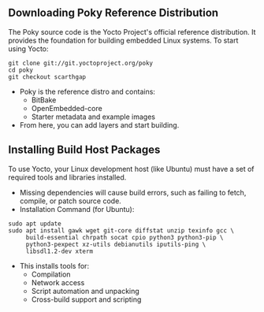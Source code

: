 Downloading Poky Reference Distribution
---
The Poky source code is the Yocto Project's official reference distribution. It provides the foundation for building embedded Linux systems.
To start using Yocto:
```
git clone git://git.yoctoproject.org/poky
cd poky
git checkout scarthgap
```
- Poky is the reference distro and contains:
  - BitBake
  - OpenEmbedded-core
  - Starter metadata and example images
- From here, you can add layers and start building.

Installing Build Host Packages
---
To use Yocto, your Linux development host (like Ubuntu) must have a set of required tools and libraries installed.
- Missing dependencies will cause build errors, such as failing to fetch, compile, or patch source code.
- Installation Command (for Ubuntu):
```
sudo apt update
sudo apt install gawk wget git-core diffstat unzip texinfo gcc \
     build-essential chrpath socat cpio python3 python3-pip \
     python3-pexpect xz-utils debianutils iputils-ping \
     libsdl1.2-dev xterm
```
- This installs tools for:
    - Compilation
    - Network access
    - Script automation and unpacking
    - Cross-build support and scripting
  



















